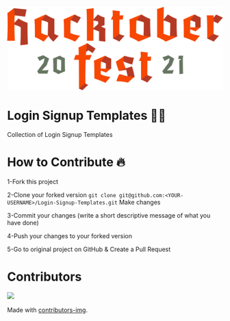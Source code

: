 <a href='://hacktoberfest.digitalocean.com'><img style="margin:auto;" src="repo%20images/hacktoberfest.svg" alt="hacktoberfest-accepted"/></a>

# Login Signup Templates 🌟🌟
Collection of Login Signup Templates

# How to Contribute 🔥

1-Fork this project

2-Clone your forked version ```git clone git@github.com:<YOUR-USERNAME>/Login-Signup-Templates.git```
Make changes

3-Commit your changes (write a short descriptive message of what you have done)

4-Push your changes to your forked version

5-Go to original project on GitHub & Create a Pull Request

# Contributors

<a href="https://github.com/NishikantaRay/Login-Signup-Templates/graphs/contributors">
  <img src="https://contrib.rocks/image?repo=NishikantaRay/Login-Signup-Templates" />
</a>

Made with [contributors-img](https://contrib.rocks).
<!-- ## Demo

![App Screenshot](https://raw.githubusercontent.com/NishikantaRay/Login-Signup-Templates/main/Texture%20Background-10/pic1.png)

![App Screenshot](Login%20Form/pic3.png)

![App Screenshot](https://raw.githubusercontent.com/NishikantaRay/Login-Signup-Templates/main/Slide%20Down%20Login%20Form-11/pic2.png)

![App Screenshot](image/pic4.png)

![App Screenshot](image/pic5.png)

![App Screenshot](image/pic6.png)

![App Screenshot](image/pic6.png)

![App Screenshot](image/l2.png)

![App Screenshot](image/contactpage-1.png)

![App Screenshot](image/glass-login.png)

![App Screenshot](neumorphism-loginpage-8/Annotation%202021-10-01%20090849.png)

![App Screenshot](image/landingpage.png)

![App Screenshot](image/pic4.png)

![App Screenshot](image/landingpage1.png)

![App Screenshot](image/loginpage10.png)

![App Screenshot](image/glass-login.png)

![App Screenshot](image/loginpage1.png)

![App Screenshot](image/asish.png)

![App Screenshot](image/asish.png)

![App Screenshot](image/loginp.png)

![App Screenshot](image/contactpage-1.png)

![App Screenshot](loginpage20/landingpage4.png)

![App Screenshot](loginpage-21/landingpage3.png)

![App Screenshot](loginpage-22/landingpage-5.png)

![App Screenshot](image/minimal-login-form.png)
 -->
